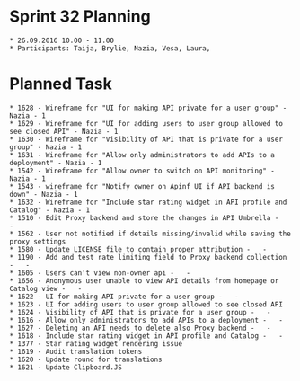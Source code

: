 # Sprint 32 Planning
    * 26.09.2016 10.00 - 11.00
    * Participants: Taija, Brylie, Nazia, Vesa, Laura,

# Planned Task
    * 1628 - Wireframe for "UI for making API private for a user group" - Nazia - 1
    * 1629 - Wireframe for "UI for adding users to user group allowed to see closed API" - Nazia - 1
    * 1630 - Wireframe for "Visibility of API that is private for a user group" - Nazia - 1
    * 1631 - Wireframe for "Allow only administrators to add APIs to a deployment" - Nazia - 1
    * 1542 - Wireframe for "Allow owner to switch on API monitoring" - Nazia - 1
    * 1543 - wireframe for "Notify owner on Apinf UI if API backend is down" - Nazia - 1
    * 1632 - Wireframe for "Include star rating widget in API profile and Catalog" - Nazia - 1
    * 1510 - Edit Proxy backend and store the changes in API Umbrella -   -
    * 1562 - User not notified if details missing/invalid while saving the proxy settings
    * 1580 - Update LICENSE file to contain proper attribution -   -
    * 1190 - Add and test rate limiting field to Proxy backend collection -   -
    * 1605 - Users can't view non-owner api -   -
    * 1656 - Anonymous user unable to view API details from homepage or Catalog view -   -
    * 1622 - UI for making API private for a user group -   -
    * 1623 - UI for adding users to user group allowed to see closed API
    * 1624 - Visibility of API that is private for a user group -   - 
    * 1616 - Allow only administrators to add APIs to a deployment -   -
    * 1627 - Deleting an API needs to delete also Proxy backend -   -
    * 1618 - Include star rating widget in API profile and Catalog -   -
    * 1377 - Star rating widget rendering issue
    * 1619 - Audit translation tokens
    * 1620 - Update round for translations
    * 1621 - Update Clipboard.JS
